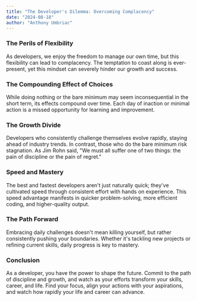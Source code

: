 ```yaml
---
title: "The Developer's Dilemma: Overcoming Complacency"
date: "2024-08-18"
author: "Anthony Umbriac"
---
```


### The Perils of Flexibility

As developers, we enjoy the freedom to manage our own time, but this flexibility can lead to complacency. The temptation to coast along is ever-present, yet this mindset can severely hinder our growth and success.

### The Compounding Effect of Choices

While doing nothing or the bare minimum may seem inconsequential in the short term, its effects compound over time. Each day of inaction or minimal action is a missed opportunity for learning and improvement.

### The Growth Divide

Developers who consistently challenge themselves evolve rapidly, staying ahead of industry trends. In contrast, those who do the bare minimum risk stagnation. As Jim Rohn said, "We must all suffer one of two things: the pain of discipline or the pain of regret."

### Speed and Mastery

The best and fastest developers aren't just naturally quick; they've cultivated speed through consistent effort with hands on experience. This speed advantage manifests in quicker problem-solving, more efficient coding, and higher-quality output.

### The Path Forward

Embracing daily challenges doesn't mean killing yourself, but rather consistently pushing your boundaries. Whether it's tackling new projects or refining current skills, daily progress is key to mastery.

### Conclusion

As a developer, you have the power to shape the future. Commit to the path of discipline and growth, and watch as your efforts transform your skills, career, and life. Find your focus, align your actions with your aspirations, and watch how rapidly your life and career can advance.
